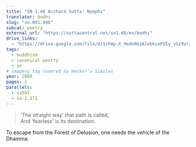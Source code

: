 ```yaml
---
title: "SN 1.46 Accharā Sutta: Nymphs"
translator: bodhi
slug: "sn.001.046"
subcat: poetry
external_url: "https://suttacentral.net/sn1.46/en/bodhi"
drive_links:
  - "https://drive.google.com/file/d/1cFmp-X_9edo9GzAlobkiePIEy_vSz9vr/view?usp=drivesdk"
tags:
  - buddhism
  - canonical-poetry
  - sn
# imagery tag covered by Hecker's Similes
year: 2000
pages: 1
parallels:
  - sa587
  - sa-2.171
---
```


> ‘The straight way’ that path is called,  
And ‘fearless’ is its destination.

To escape from the Forest of Delusion, one needs the vehicle of the Dhamma.

